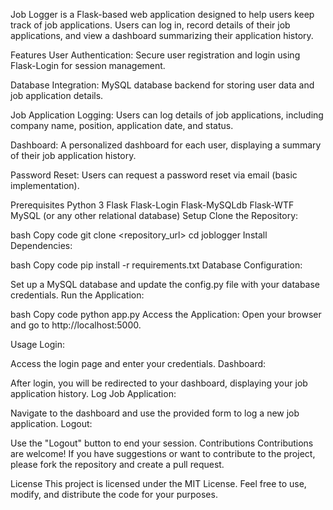 Job Logger is a Flask-based web application designed to help users keep track of job applications. Users can log in, record details of their job applications, and view a dashboard summarizing their application history.

Features
User Authentication: Secure user registration and login using Flask-Login for session management.

Database Integration: MySQL database backend for storing user data and job application details.

Job Application Logging: Users can log details of job applications, including company name, position, application date, and status.

Dashboard: A personalized dashboard for each user, displaying a summary of their job application history.

Password Reset: Users can request a password reset via email (basic implementation).

Prerequisites
Python 3
Flask
Flask-Login
Flask-MySQLdb
Flask-WTF
MySQL (or any other relational database)
Setup
Clone the Repository:

bash
Copy code
git clone <repository_url>
cd joblogger
Install Dependencies:

bash
Copy code
pip install -r requirements.txt
Database Configuration:

Set up a MySQL database and update the config.py file with your database credentials.
Run the Application:

bash
Copy code
python app.py
Access the Application:
Open your browser and go to http://localhost:5000.

Usage
Login:

Access the login page and enter your credentials.
Dashboard:

After login, you will be redirected to your dashboard, displaying your job application history.
Log Job Application:

Navigate to the dashboard and use the provided form to log a new job application.
Logout:

Use the "Logout" button to end your session.
Contributions
Contributions are welcome! If you have suggestions or want to contribute to the project, please fork the repository and create a pull request.

License
This project is licensed under the MIT License. Feel free to use, modify, and distribute the code for your purposes.
